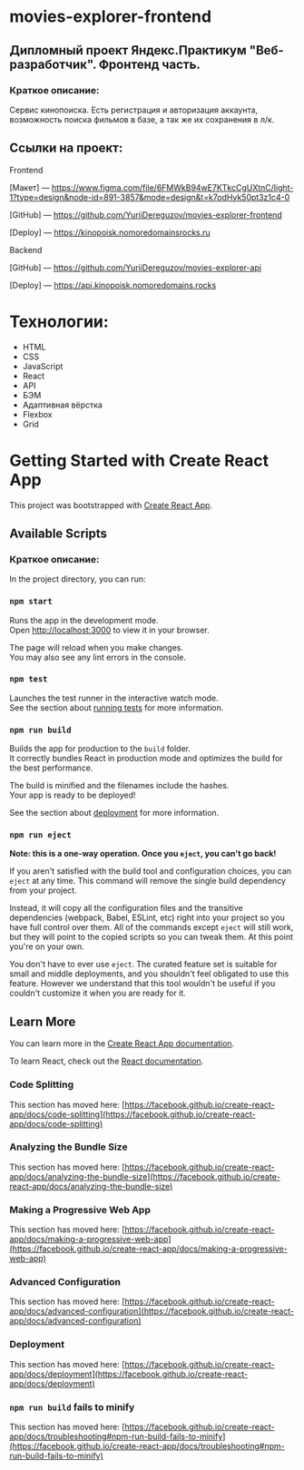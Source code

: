 # movies-explorer-frontend

## Дипломный проект Яндекс.Практикум "Веб-разработчик". Фронтенд часть.

### Краткое описание:

Сервис кинопоиска. Есть регистрация и авторизация аккаунта, возможность поиска фильмов в базе, а так же их сохранения в л/к.

## Ссылки на проект:

Frontend

[Макет] — https://www.figma.com/file/6FMWkB94wE7KTkcCgUXtnC/light-1?type=design&node-id=891-3857&mode=design&t=k7odHyk50pt3z1c4-0

[GitHub] — https://github.com/YuriiDereguzov/movies-explorer-frontend

[Deploy] — https://kinopoisk.nomoredomainsrocks.ru

Backend

[GitHub] — https://github.com/YuriiDereguzov/movies-explorer-api

[Deploy] — https://api.kinopoisk.nomoredomains.rocks

# Технологии:

<ul>
  <li>HTML</li>
  <li>CSS</li>
  <li>JavaScript</li>
  <li>React</li>
  <li>API</li>
  <li>БЭМ</li>
  <li>Адаптивная вёрстка</li>
  <li>Flexbox</li>
  <li>Grid</li>
</ul>

# Getting Started with Create React App

This project was bootstrapped with [Create React App](https://github.com/facebook/create-react-app).

## Available Scripts

### Краткое описание:

In the project directory, you can run:

### `npm start`

Runs the app in the development mode.\
Open [http://localhost:3000](http://localhost:3000) to view it in your browser.

The page will reload when you make changes.\
You may also see any lint errors in the console.

### `npm test`

Launches the test runner in the interactive watch mode.\
See the section about [running tests](https://facebook.github.io/create-react-app/docs/running-tests) for more information.

### `npm run build`

Builds the app for production to the `build` folder.\
It correctly bundles React in production mode and optimizes the build for the best performance.

The build is minified and the filenames include the hashes.\
Your app is ready to be deployed!

See the section about [deployment](https://facebook.github.io/create-react-app/docs/deployment) for more information.

### `npm run eject`

**Note: this is a one-way operation. Once you `eject`, you can't go back!**

If you aren't satisfied with the build tool and configuration choices, you can `eject` at any time. This command will remove the single build dependency from your project.

Instead, it will copy all the configuration files and the transitive dependencies (webpack, Babel, ESLint, etc) right into your project so you have full control over them. All of the commands except `eject` will still work, but they will point to the copied scripts so you can tweak them. At this point you're on your own.

You don't have to ever use `eject`. The curated feature set is suitable for small and middle deployments, and you shouldn't feel obligated to use this feature. However we understand that this tool wouldn't be useful if you couldn't customize it when you are ready for it.

## Learn More

You can learn more in the [Create React App documentation](https://facebook.github.io/create-react-app/docs/getting-started).

To learn React, check out the [React documentation](https://reactjs.org/).

### Code Splitting

This section has moved here: [https://facebook.github.io/create-react-app/docs/code-splitting](https://facebook.github.io/create-react-app/docs/code-splitting)

### Analyzing the Bundle Size

This section has moved here: [https://facebook.github.io/create-react-app/docs/analyzing-the-bundle-size](https://facebook.github.io/create-react-app/docs/analyzing-the-bundle-size)

### Making a Progressive Web App

This section has moved here: [https://facebook.github.io/create-react-app/docs/making-a-progressive-web-app](https://facebook.github.io/create-react-app/docs/making-a-progressive-web-app)

### Advanced Configuration

This section has moved here: [https://facebook.github.io/create-react-app/docs/advanced-configuration](https://facebook.github.io/create-react-app/docs/advanced-configuration)

### Deployment

This section has moved here: [https://facebook.github.io/create-react-app/docs/deployment](https://facebook.github.io/create-react-app/docs/deployment)

### `npm run build` fails to minify

This section has moved here: [https://facebook.github.io/create-react-app/docs/troubleshooting#npm-run-build-fails-to-minify](https://facebook.github.io/create-react-app/docs/troubleshooting#npm-run-build-fails-to-minify)
